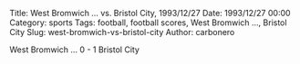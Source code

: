Title: West Bromwich … vs. Bristol City, 1993/12/27
Date: 1993/12/27 00:00
Category: sports
Tags: football, football scores, West Bromwich …, Bristol City
Slug: west-bromwich-vs-bristol-city
Author: carbonero


West Bromwich … 0 - 1 Bristol City
